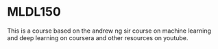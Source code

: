 # MLDL150
This is a course based on the andrew ng sir course on machine learning and deep learning on coursera and other resources on youtube.
